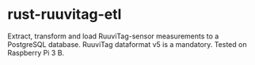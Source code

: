 # rust-ruuvitag-etl
Extract, transform and load RuuviTag-sensor measurements to a PostgreSQL database.
RuuviTag dataformat v5 is a mandatory.
Tested on Raspberry Pi 3 B.

